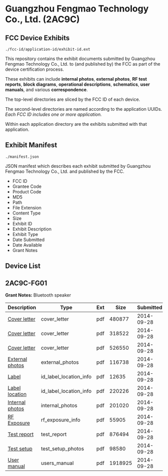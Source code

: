 # Guangzhou Fengmao Technology Co., Ltd. (2AC9C)
## FCC Device Exhibits

```
./fcc-id/application-id/exhibit-id.ext
```

This repository contains the exhibit documents submitted by Guangzhou Fengmao Technology Co., Ltd. to (and published by) the FCC as part of the device certification process.

These exhibits can include **internal photos**, **external photos**, **RF test reports**, **block diagrams**, **operational descriptions**, **schematics**, **user manuals**, and various **correspondence**.

The top-level directories are sliced by the FCC ID of each device.

The second-level directories are named according to the application UUIDs. *Each FCC ID includes one or more application.*

Within each application directory are the exhibits submitted with that application. 

## Exhibit Manifest

```
./manifest.json
```

JSON manifest which describes each exhibit submitted by Guangzhou Fengmao Technology Co., Ltd. and published by the FCC.

- FCC ID
- Grantee Code
- Product Code
- MD5
- Path
- File Extension
- Content Type
- Size
- Exhibit ID
- Exhibit Description
- Exhibit Type
- Date Submitted
- Date Available
- Grant Notes

## Device List
## 2AC9C-FG01
**Grant Notes:** Bluetooth speaker

| Description | Type | Ext | Size | Submitted | Available |
| ----------- | ---- | --- | ---- | --------- | --------- |
| [Cover letter](2AC9C-FG01/27ac1a33e3cf20769847a8c70b4edc4a/2403523.pdf) | cover_letter | pdf | 480877 | 2014-09-28 | 2014-09-28 |
| [Cover letter](2AC9C-FG01/27ac1a33e3cf20769847a8c70b4edc4a/2403524.pdf) | cover_letter | pdf | 318522 | 2014-09-28 | 2014-09-28 |
| [Cover letter](2AC9C-FG01/27ac1a33e3cf20769847a8c70b4edc4a/2403525.pdf) | cover_letter | pdf | 526550 | 2014-09-28 | 2014-09-28 |
| [External photos](2AC9C-FG01/27ac1a33e3cf20769847a8c70b4edc4a/2403526.pdf) | external_photos | pdf | 116738 | 2014-09-28 | 2014-09-28 |
| [Label](2AC9C-FG01/27ac1a33e3cf20769847a8c70b4edc4a/2403527.pdf) | id_label_location_info | pdf | 12635 | 2014-09-28 | 2014-09-28 |
| [Label location](2AC9C-FG01/27ac1a33e3cf20769847a8c70b4edc4a/2403528.pdf) | id_label_location_info | pdf | 220226 | 2014-09-28 | 2014-09-28 |
| [Internal photos](2AC9C-FG01/27ac1a33e3cf20769847a8c70b4edc4a/2403529.pdf) | internal_photos | pdf | 201020 | 2014-09-28 | 2014-09-28 |
| [RF Exposure](2AC9C-FG01/27ac1a33e3cf20769847a8c70b4edc4a/2403531.pdf) | rf_exposure_info | pdf | 55905 | 2014-09-28 | 2014-09-28 |
| [Test report](2AC9C-FG01/27ac1a33e3cf20769847a8c70b4edc4a/2403533.pdf) | test_report | pdf | 876494 | 2014-09-28 | 2014-09-28 |
| [Test setup](2AC9C-FG01/27ac1a33e3cf20769847a8c70b4edc4a/2403534.pdf) | test_setup_photos | pdf | 98580 | 2014-09-28 | 2014-09-28 |
| [User manual](2AC9C-FG01/27ac1a33e3cf20769847a8c70b4edc4a/2403535.pdf) | users_manual | pdf | 1918925 | 2014-09-28 | 2014-09-28 |
